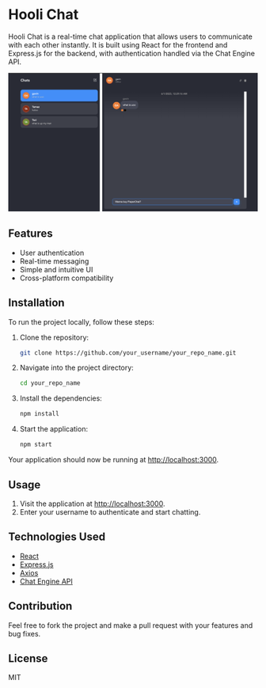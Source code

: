 # Hooli Chat 

Hooli Chat is a real-time chat application that allows users to communicate with each other instantly. It is built using React for the frontend and Express.js for the backend, with authentication handled via the Chat Engine API.

![Chat Application Demo](https://github.com/swoosh1337/Hooli-Chat/blob/main/front-end/src/assets/demo.png)

## Features

- User authentication
- Real-time messaging
- Simple and intuitive UI
- Cross-platform compatibility

## Installation

To run the project locally, follow these steps:

1. Clone the repository:
    ```bash
    git clone https://github.com/your_username/your_repo_name.git
    ```
2. Navigate into the project directory:
    ```bash
    cd your_repo_name
    ```
3. Install the dependencies:
    ```bash
    npm install
    ```
4. Start the application:
    ```bash
    npm start
    ```
    
Your application should now be running at [http://localhost:3000](http://localhost:3000).

## Usage

1. Visit the application at [http://localhost:3000](http://localhost:3000).
2. Enter your username to authenticate and start chatting.

## Technologies Used

- [React](https://reactjs.org/)
- [Express.js](https://expressjs.com/)
- [Axios](https://www.npmjs.com/package/axios)
- [Chat Engine API](https://www.chatengine.io/)

## Contribution

Feel free to fork the project and make a pull request with your features and bug fixes.

## License

MIT
